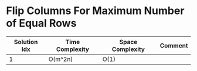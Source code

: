 # Flip Columns For Maximum Number of Equal Rows

| Solution Idx | Time Complexity | Space Complexity | Comment |
| ------------ | --------------- | ---------------- | ------- |
| 1            | O(m^2n)         | O(1)             |         |
